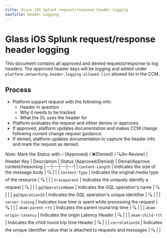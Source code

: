 ```yaml
---
title: Glass iOS Splunk request/response header logging
navTitle: Header Logging
---
```


# Glass iOS Splunk request/response header logging

This document contains all approved and denied requests/response to log headers. The approved header keys will be logging and added under `platform.networking.header.logging.allowed.list` allowed list in the CCM.

## Process

- Platform support request with the following info:
  - Header in question
  - Why it needs to be tracked
  - What the OL uses the header for
- Platform evaluates the request and either denies or approves.
- If approved, platform updates documentation and makes CCM change following current change request guidance.
- If denied, platform updates documentation to capture the header info and mark the request as denied. 

_Note_: Mark the Status with ✅(Approved) / ❌(Denied) / 🔍(In-Review)
| Header Key | Description | Status (Approved/Denied) | Denial/Approve context/reasoning
|---|---|---|---|
| `Content-Length` | Indicates the size of the message body | 🔍 | | 
| `Content-Type` | Indicates the original media type of the resource | 🔍 | |
| `traceparent` | Indicates the uniquely identify a request | 🔍 |  |
| `gqlOperationName` | Indicates the GQL operation's name | 🔍 |  |
| `gqlOperationId` | Indicates the GQL operation's unique identifier | 🔍 |  |
| `server-timing` | Indicates how time is spent while processing the request | 🔍 |  |
| `akam-parent-rtt` | Indicates the parent round trip time | 🔍 |  |
| `akam-origin-latency` | Indicates the origin Latency Header | 🔍 |  |
| `akam-child-rtt` | Indicates the child round trip time Header | 🔍 |  |
| `correlationId` | Indicates the unique identifier value that is attached to requests and messages | 🔍 |  |
